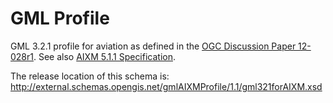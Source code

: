 # GML Profile

GML 3.2.1 profile for aviation as defined in the [OGC Discussion Paper 12-028r1](https://portal.opengeospatial.org/files/?artifact_id=62061). See also [AIXM 5.1.1 Specification](http://www.aixm.aero/page/aixm-511-specification).

The release location of this schema is: http://external.schemas.opengis.net/gmlAIXMProfile/1.1/gml321forAIXM.xsd
